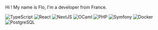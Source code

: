 Hi ! My name is Flo, I'm a developer from France.

<p>
  <img alt="TypeScript" src="https://img.shields.io/badge/TypeScript-458cff.svg?&logo=typescript&logoColor=white" />
  <img alt="React" src="https://img.shields.io/badge/React-b034d9.svg?&logo=react&logoColor=white" />
  <img alt="NextJS" src="https://img.shields.io/badge/Next-000000.svg?&logo=next.js&logoColor=white" />
  <img alt="OCaml" src="https://img.shields.io/badge/-OCaml-FF8C00?style=flat-square&logo=ocaml&logoColor=white" />
  <img alt="PHP" src="https://img.shields.io/badge/-PHP-45b8d8?style=flat-square&logo=php&logoColor=white" />
  <img alt="Symfony" src="https://img.shields.io/badge/-Symfony-DD0031?style=flat-square&logo=symfony&logoColor=white" />
  <img alt="Docker" src="https://img.shields.io/badge/-Docker-46a2f1?style=flat-square&logo=docker&logoColor=white" />
  <img alt="PostgreSQL" src="https://img.shields.io/badge/-postgresql-316192?style=flat-square&logo=postgresql&logoColor=white" />
</p>

<!---
florentdrousset/florentdrousset is a ✨ special ✨ repository because its `README.md` (this file) appears on your GitHub profile.
You can click the Preview link to take a look at your changes.
--->
